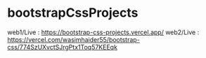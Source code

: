# bootstrapCssProjects
web1/Live : https://bootstrap-css-projects.vercel.app/
web2/Live : https://vercel.com/wasimhaider55/bootstrap-css/774SzUXvctSJrgPtx1Toq57KEEqk
